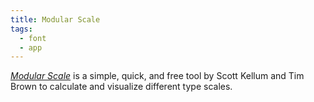 ```yaml
---
title: Modular Scale
tags: 
  - font
  - app
---
```

[<cite>Modular Scale</cite>](https://www.modularscale.com/) is  a simple, quick, and free tool by Scott Kellum and Tim Brown to calculate and visualize different type scales.

